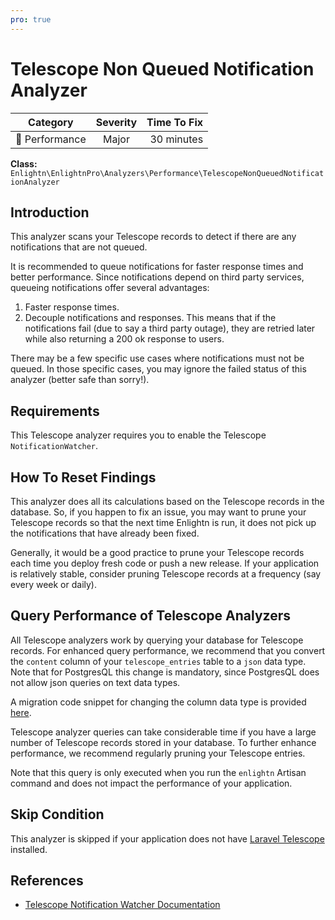 ```yaml
---
pro: true
---
```


# Telescope Non Queued Notification Analyzer <Badge text="PRO" type="tip"/>

| Category       | Severity   | Time To Fix  |
| -------------  |:----------:| ------------:|
| :rocket: Performance | Major | 30 minutes  |

**Class:** `Enlightn\EnlightnPro\Analyzers\Performance\TelescopeNonQueuedNotificationAnalyzer`

## Introduction

This analyzer scans your Telescope records to detect if there are any notifications that are not queued.

It is recommended to queue notifications for faster response times and better performance. Since notifications depend on third party services, queueing notifications offer several advantages:

1. Faster response times.
2. Decouple notifications and responses. This means that if the notifications fail (due to say a third party outage), they are retried later while also returning a 200 ok response to users.

There may be a few specific use cases where notifications must not be queued. In those specific cases, you may ignore the failed status of this analyzer (better safe than sorry!).

## Requirements

This Telescope analyzer requires you to enable the Telescope `NotificationWatcher`.

## How To Reset Findings

This analyzer does all its calculations based on the Telescope records in the database. So, if you happen to fix an issue, you may want to prune your Telescope records so that the next time Enlightn is run, it does not pick up the notifications that have already been fixed.

Generally, it would be a good practice to prune your Telescope records each time you deploy fresh code or push a new release. If your application is relatively stable, consider pruning Telescope records at a frequency (say every week or daily).

## Query Performance of Telescope Analyzers

All Telescope analyzers work by querying your database for Telescope records. For enhanced query performance, we recommend that you convert the `content` column of your `telescope_entries` table to a `json` data type. Note that for PostgresQL this change is mandatory, since PostgresQL does not allow json queries on text data types.

A migration code snippet for changing the column data type is provided [here](telescope-cache-hit-ratio-analyzer.html#special-note-for-performance-of-telescope-analyzers).

Telescope analyzer queries can take considerable time if you have a large number of Telescope records stored in your database. To further enhance performance, we recommend regularly pruning your Telescope entries. 

Note that this query is only executed when you run the `enlightn` Artisan command and does not impact the performance of your application.

## Skip Condition

This analyzer is skipped if your application does not have [Laravel Telescope](https://laravel.com/docs/telescope) installed.

## References

- [Telescope Notification Watcher Documentation](https://laravel.com/docs/telescope#notification-watcher)